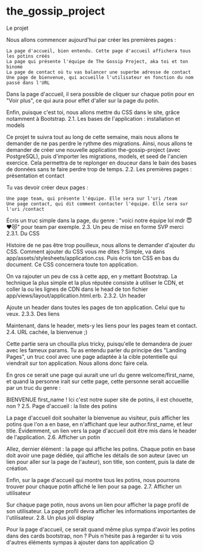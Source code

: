 # the_gossip_project




Le projet

Nous allons commencer aujourd'hui par créer les premières pages :

    La page d'accueil, bien entendu. Cette page d'accueil affichera tous les potins créés
    La page qui présente l'équipe de The Gossip Project, aka toi et ton binome
    La page de contact où tu vas balancer une superbe adresse de contact
    Une page de bienvenue, qui accueille l'utilisateur en fonction du nom passé dans l'URL

Dans la page d'accueil, il sera possible de cliquer sur chaque potin pour en "Voir plus", ce qui aura pour effet d'aller sur la page du potin.

Enfin, puisque c'est toi, nous allons mettre du CSS dans le site, grâce notamment à Bootstrap.
2.1. Les bases de l'application : installation et models

Ce projet te suivra tout au long de cette semaine, mais nous allons te demander de ne pas perdre le rythme des migrations. Ainsi, nous allons te demander de créer une nouvelle application the-gossip-project (avec PostgreSQL), puis d'importer les migrations, models, et seed de l'ancien exercice. Cela permettra de te replonger en douceur dans le bain des bases de données sans te faire perdre trop de temps.
2.2. Les premières pages : présentation et contact

Tu vas devoir créer deux pages :

    Une page team, qui présente l'équipe. Elle sera sur l'uri /team
    Une page contact, qui dit comment contacter l'équipe. Elle sera sur l'uri /contact

Écris un truc simple dans la page, du genre : "voici notre équipe lol mdr 😇❤️😻" pour team par exemple.
2.3. Un peu de mise en forme SVP merci
2.3.1. Du CSS

Histoire de ne pas être trop pouilleux, nous allons te demander d'ajouter du CSS. Comment ajouter du CSS vous me dites ? Simple, va dans app/assets/stylesheets/application.css. Puis écris ton CSS en bas du document. Ce CSS concernera toute ton application.

On va rajouter un peu de css à cette app, en y mettant Bootstrap. La technique la plus simple et la plus réputée consiste à utiliser le CDN, et coller la ou les lignes de CDN dans le head de ton fichier app/views/layout/application.html.erb.
2.3.2. Un header

Ajoute un header dans toutes les pages de ton application. Celui que tu veux.
2.3.3. Des liens

Maintenant, dans le header, mets-y les liens pour les pages team et contact.
2.4. URL cachée, la bienvenue ;)

Cette partie sera un chouilla plus tricky, puisqu'elle te demandera de jouer avec les fameux params. Tu as entendu parler du principe des "Landing Pages", un truc cool avec une page adaptée à la cible potentielle qui viendrait sur ton application. Nous allons donc faire cela.

En gros ce serait une page qui aurait une url du genre welcome/first_name, et quand la personne irait sur cette page, cette personne serait accueillie par un truc du genre :

BIENVENUE first_name ! Ici c'est notre super site de potins, il est chouette, non ?
2.5. Page d'accueil : la liste des potins

La page d'accueil doit souhaiter la bienvenue au visiteur, puis afficher les potins que l'on a en base, en n'affichant que leur author.first_name, et leur title. Évidemment, un lien vers la page d'accueil doit être mis dans le header de l'application.
2.6. Afficher un potin

Allez, dernier élément : la page qui affiche les potins. Chaque potin en base doit avoir une page dédiée, qui affiche les détails de son auteur (avec un lien pour aller sur la page de l'auteur), son title, son content, puis la date de création.

Enfin, sur la page d'accueil qui montre tous les potins, nous pourrons trouver pour chaque potin affiché le lien pour sa page.
2.7. Afficher un utilisateur

Sur chaque page potin, nous avons un lien pour afficher la page profil de son utilisateur. La page profil devra afficher les informations importantes de l'utilisateur.
2.8. Un plus joli display

Pour la page d'accueil, ce serait quand même plus sympa d'avoir les potins dans des cards bootstrap, non ? Puis n'hésite pas à regarder si tu vois d'autres éléments sympas à ajouter dans ton application 😉
